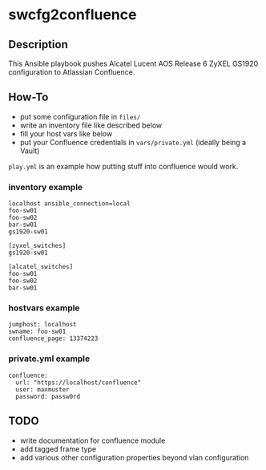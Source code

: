 # swcfg2confluence

## Description

This Ansible playbook pushes Alcatel Lucent AOS Release 6 ZyXEL GS1920
configuration to Atlassian Confluence.

## How-To

* put some configuration file in `files/`
* write an inventory file like described below
* fill your host vars like below
* put your Confluence credentials in `vars/private.yml` (ideally being a Vault)

`play.yml` is an example how putting stuff into confluence would work.

### inventory example

```
localhost ansible_connection=local
foo-sw01
foo-sw02
bar-sw01
gs1920-sw01

[zyxel_switches]
gs1920-sw01

[alcatel_switches]
foo-sw01
foo-sw02
bar-sw01
```

### hostvars example

```
jumphost: localhost
swname: foo-sw01
confluence_page: 13374223
```

### private.yml example

```
confluence:
  url: "https://localhost/confluence"
  user: maxmuster
  password: passw0rd
```

## TODO

* write documentation for confluence module
* add tagged frame type
* add various other configuration properties beyond vlan configuration
